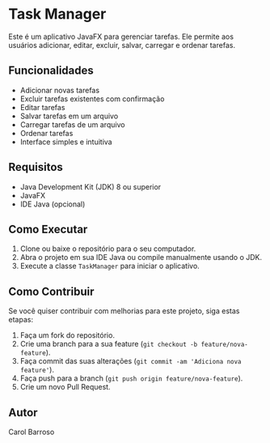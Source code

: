 # Task Manager

Este é um aplicativo JavaFX para gerenciar tarefas. Ele permite aos usuários adicionar, editar, excluir, salvar, carregar e ordenar tarefas.

## Funcionalidades

- Adicionar novas tarefas
- Excluir tarefas existentes com confirmação
- Editar tarefas
- Salvar tarefas em um arquivo
- Carregar tarefas de um arquivo
- Ordenar tarefas
- Interface simples e intuitiva

## Requisitos

- Java Development Kit (JDK) 8 ou superior
- JavaFX
- IDE Java (opcional)

## Como Executar

1. Clone ou baixe o repositório para o seu computador.
2. Abra o projeto em sua IDE Java ou compile manualmente usando o JDK.
3. Execute a classe `TaskManager` para iniciar o aplicativo.

## Como Contribuir

Se você quiser contribuir com melhorias para este projeto, siga estas etapas:

1. Faça um fork do repositório.
2. Crie uma branch para a sua feature (`git checkout -b feature/nova-feature`).
3. Faça commit das suas alterações (`git commit -am 'Adiciona nova feature'`).
4. Faça push para a branch (`git push origin feature/nova-feature`).
5. Crie um novo Pull Request.

## Autor

Carol Barroso